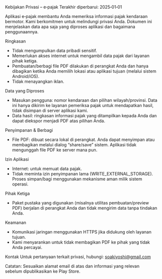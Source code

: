 Kebijakan Privasi – e‑pajak
Terakhir diperbarui: 2025‑01‑01

Aplikasi e‑pajak membantu Anda memeriksa informasi pajak kendaraan bermotor.
Kami berkomitmen untuk melindungi privasi Anda. Dokumen ini menjelaskan data apa
saja yang diproses aplikasi dan bagaimana penggunaannya.

Ringkasan
- Tidak mengumpulkan data pribadi sensitif.
- Memerlukan akses internet untuk mengambil data pajak dari layanan pihak ketiga.
- Pembuatan/berbagi file PDF dilakukan di perangkat Anda dan hanya dibagikan
  ketika Anda memilih lokasi atau aplikasi tujuan (melalui sistem Android/iOS).
- Tidak menayangkan iklan.

Data yang Diproses
- Masukan pengguna: nomor kendaraan dan pilihan wilayah/provinsi. Data ini hanya
  dikirim ke layanan pemeriksa pajak untuk mendapatkan hasil, tidak disimpan di
  server aplikasi kami.
- Data hasil: ringkasan informasi pajak yang ditampilkan kepada Anda dan dapat
  diekspor menjadi PDF atas pilihan Anda.

Penyimpanan & Berbagi
- File PDF: dibuat secara lokal di perangkat. Anda dapat menyimpan atau membagikan
  melalui dialog “share/save” sistem. Aplikasi tidak mengunggah file PDF ke server mana pun.

Izin Aplikasi
- Internet: untuk memuat data pajak.
- Tidak meminta izin penyimpanan lama (WRITE_EXTERNAL_STORAGE). Proses simpan/bagi
  menggunakan mekanisme aman milik sistem operasi.

Pihak Ketiga
- Paket pustaka yang digunakan (misalnya utilitas pembuatan/preview PDF) berjalan
  di perangkat Anda dan tidak mengirim data tanpa tindakan Anda.

Keamanan
- Komunikasi jaringan menggunakan HTTPS jika didukung oleh layanan tujuan.
- Kami menyarankan untuk tidak membagikan PDF ke pihak yang tidak Anda percayai.

Kontak
Untuk pertanyaan terkait privasi, hubungi: soakiyoshi@gmail.com

Catatan: Sesuaikan alamat email di atas dan informasi yang relevan sebelum dipublikasikan ke Play Store.
